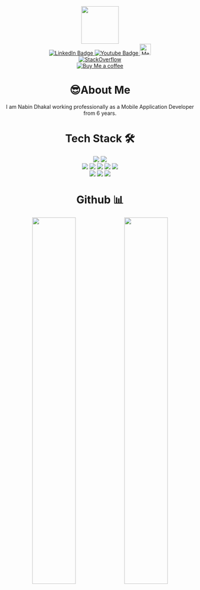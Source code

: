 <div id="header" align="center">
  <img src="https://media.giphy.com/media/M9gbBd9nbDrOTu1Mqx/giphy.gif" width="100"/>
 <div id="badges">
  <a onclick="window.open(this.href,'_blank');return false;" href="https://www.linkedin.com/in/nabindhakal">
    <img src="https://img.shields.io/badge/LinkedIn-blue?style=for-the-badge&logo=linkedin&logoColor=white" alt="LinkedIn Badge"/>
  </a>
  <a onclick="window.open(this.href,'_blank');return false;" href="https://www.youtube.com/channel/UCW6oYt_3QSl7J2HSHNqwXWw" >
    <img src="https://img.shields.io/badge/YouTube-red?style=for-the-badge&logo=youtube&logoColor=white" alt="Youtube Badge"/>
  </a>
  <a onclick="window.open(this.href,'_blank');return false;" href="https://medium.com/@nabin.dhakal" target="_blank">
    <img src="https://img.shields.io/badge/Medium-black?style=flat&logo=medium&logoColor=white" height="30px" alt="Medium Badge"/>
  </a>
  
 
   
  
                                                                     
</div>
  <a href="https://stackoverflow.com/users/8023701/wasitshafi" target="_blank">
    <img alt="StackOverflow" src="https://stackoverflow-badge.vercel.app/?userID=8023701" />
   </a>
  
  
  
  <div>
   <a href="https://www.buymeacoffee.com/nabindhakal" target="_blank">
    <img alt="Buy Me a coffee" src="https://camo.githubusercontent.com/ee1eebad0e6d646f3d1691d117aae6157a195ab6e0c9648b0d7a1be54fff1706/68747470733a2f2f696d672e736869656c64732e696f2f62616467652f446f6e6174652d4275792532304d6525323041253230436f666665652d79656c6c6f772e737667" />
   </a>
  </div>
  
  <h1  <g-emoji class="g-emoji" alias="sunglasses" fallback-src="https://github.githubassets.com/images/icons/emoji/unicode/1f60e.png">😎</g-emoji>About Me</h1>
  <div>I am Nabin Dhakal working professionally as a Mobile Application Developer from 6 years.</div>
  
  

  <h1> <g-emoji class="g-emoji" alias="hammer_and_wrench" fallback-src="https://github.githubassets.com/images/icons/emoji/unicode/1f6e0.png">Tech Stack 🛠</g-emoji></h1>
    
    
 
 <img src="https://camo.githubusercontent.com/1994e9cf3b0ad01831975faafe9e8c7ead09cf24b8d5fb6ca45a5d38b4d33549/68747470733a2f2f696d672e736869656c64732e696f2f62616467652f466c75747465722d3032353639423f7374796c653d666f722d7468652d6261646765266c6f676f3d666c7574746572266c6f676f436f6c6f723d7768697465" data-canonical-src="https://img.shields.io/badge/Flutter-02569B?style=for-the-badge&amp;logo=flutter&amp;logoColor=white" style="max-width: 100%;">
 <img src="https://camo.githubusercontent.com/4cfe18471a1e04d323974c7ff4e71b9ea2308d32a660d7b5c9b7f895e9d8e05f/68747470733a2f2f696d672e736869656c64732e696f2f62616467652f446172742d3031373543323f7374796c653d666f722d7468652d6261646765266c6f676f3d64617274266c6f676f436f6c6f723d7768697465" data-canonical-src="https://img.shields.io/badge/Dart-0175C2?style=for-the-badge&amp;logo=dart&amp;logoColor=white" style="max-width: 100%;">
 
 
 
 <div>
 <img src="https://badges.aleen42.com/src/gitlab.svg" style="max-width: 100%;">
 <img src="https://badges.aleen42.com/src/redux.svg" style="max-width: 100%;">
 <img src="https://badges.aleen42.com/src/react.svg" style="max-width: 100%;">
 <img src="https://badges.aleen42.com/src/java.svg" style="max-width: 100%;">
 <img src="https://badges.aleen42.com/src/npm.svg" style="max-width: 100%;">


 </div>
 
 <div>
 <img src="https://camo.githubusercontent.com/c8d13e1c596a6726b1da8475a9299fac133f95ef009083b48be01f975a44987e/68747470733a2f2f696d672e736869656c64732e696f2f62616467652f2d48544d4c2d3035313232413f7374796c653d666c6174266c6f676f3d48544d4c35" style="max-width: 100%;">
 <img src="https://camo.githubusercontent.com/d738d76484d50c8345c2d01e39364b707285bc7936140858e7909dfe6424efb2/68747470733a2f2f696d672e736869656c64732e696f2f62616467652f2d4353532d3035313232413f7374796c653d666c6174266c6f676f3d43535333266c6f676f436f6c6f723d313537324236" style="max-width: 100%;">
 <img src="https://camo.githubusercontent.com/62d74d31f213e984ce270cf242ac278a34ee0f9d774c03f0844edeb5022f2102/68747470733a2f2f696d672e736869656c64732e696f2f62616467652f2d46697265626173652d3035313232413f7374796c653d666c6174266c6f676f3d6669726562617365" style="max-width: 100%;">
 </div>
 
 
 
 
 
 <div>
 <h1><g-emoji class="g-emoji" alias="bar_chart" fallback-src="https://github.githubassets.com/images/icons/emoji/unicode/1f4ca.png">Github 📊</g-emoji></h1>
 
 
 <img src="https://github-readme-streak-stats.herokuapp.com/?user=nbnD&theme=tokyonight" width="48%" height="50%" data-canonical-src="https://github-readme-streak-stats.herokuapp.com/?user=nbnD&theme=tokyonight" style="max-width: 100%;">
  <img src="https://github-readme-stats.vercel.app/api?username=nbnD&theme=tokyonight" width="48%" height="50%" data-canonical-src="https://github-readme-stats.vercel.app/api?username=nbnD&theme=tokyonight" style="max-width: 100%;">
 
 </div>
 
 
</div>
